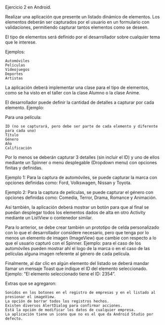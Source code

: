 Ejercicio 2 en Android.

Realizar una aplicación que presente un listado dinámico de elementos. Los elementos deberán ser capturados por el usuario en un formulario con validaciones, permitiendo capturar tantos elementos como se deseen.

El tipo de elementos será definido por el desarrollador sobre cualquier tema que le interese.

Ejemplos:

    Automóviles
    Películas
    Videojuegos
    Deportes
    Artistas

La aplicación deberá implementar una clase para el tipo de elementos, como se ha visto en el taller con la clase Alumno o la clase Anime.

El desarrollador puede definir la cantidad de detalles a capturar por cada elemento. Ejemplo:

Para una película:

    ID (no se capturará, pero debe ser parte de cada elemento y diferente para cada uno)
    Título
    Género
    Año
    Calificación

Por lo menos se deberán capturar 3 detalles (sin incluir el ID) y uno de ellos mediante un Spinner o menú desplegable (Dropdown menu) con opciones finitas y definidas.

Ejemplo 1: Para la captura de automóviles, se puede capturar la marca con opciones definidas como: Ford, Volkswagen, Nissan y Toyota.

Ejemplo 2: Para la captura de películas, se puede capturar el género con opciones definidas como: Comedia, Terror, Drama, Romance y Animación.

Así también, la aplicación deberá mostrar un botón para que al final se puedan desplegar todos los elementos dados de alta en otro Activity mediante un ListView o contenedor similar.

Para lo anterior, se debe crear también un prototipo de celda personalizado con lo que el desarrollador considere necesario, pero que tenga por lo menos un elemento de imagen (ImageView) que cambie con respecto a lo que el usuario capturó con el Spinner. Ejemplo: para el caso de los automóviles pueden mostrar ahí el logo de la marca o en el caso de las películas alguna imagen referente al género de cada película. 

Finalmente, al dar clic en algún elemento del listado se deberá mandar llamar un mensaje Toast que indique el ID del elemento seleccionado. Ejemplo: “El elemento seleccionado tiene el ID: 2354”.

Extras que se agregaron:

    Sonidos en los botones en el registro de empresas y en el listado al presionar el imageView.
    La opción de borrar todos los registros hechos.
	Existen diversos AlertDialog para confirmar acciones.
	Está la opción de modificar los datos de cualquier empresa.
	La aplicación tiene un icono que no es el que da Android Studio por defecto.
